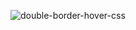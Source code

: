 ![double-border-hover-css](https://user-images.githubusercontent.com/84654346/219850334-c794736d-af7b-4c69-a371-a9224de5e90e.gif)
